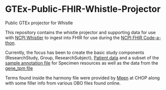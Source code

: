 # GTEx-Public-FHIR-Whistle-Projector
Public GTEx projector for Whistle

This repository contains the whistle projector and supporting data for use with [NCPI Whistler](https://github.com/NIH-NCPI/ncpi-whistler) to ingest into FHIR for use during the [NCPI FHIR Code-a-thon](https://github.com/NIH-NCPI/FHIR-CAT-June22). 

Currently, the focus has been to create the basic study components (ResearchStudy, Group, ResearchSubject), [Patient data](https://storage.googleapis.com/gtex_analysis_v8/annotations/GTEx_Analysis_v8_Annotations_SubjectPhenotypesDS.txt) and a subset of the [sample annotation file](https://storage.googleapis.com/gtex_analysis_v8/annotations/GTEx_Analysis_v8_Annotations_SampleAttributesDS.txt) for Specimen resources as well as the data from the [gene_tpm file](https://storage.googleapis.com/gtex_analysis_v8/rna_seq_data/GTEx_Analysis_2017-06-05_v8_RNASeQCv1.1.9_gene_tpm.gct.gz) 

Terms found inside the harmony file were provided by [Meen](https://github.com/orgs/NIH-NCPI/people/liberaliscomputing) at CHOP along with some filler info from various OBO files found online. 
